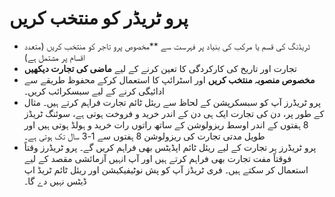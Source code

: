 # **پرو ٹریڈر کو منتخب کریں**
- ٹریڈنگ کی قسم یا مرکب کی بنیاد پر فہرست سے **مخصوص پرو تاجر کو منتخب کریں (متعدد اقسام پر مشتمل ہے)
- تجارت اور تاریخ کی کارکردگی کا تعین کرنے کے لیے **ماضی کی تجارت دیکھیں**
- **مخصوص منصوبہ منتخب کریں** اور اسٹرائپ کا استعمال کرکے محفوظ طریقے سے ادائیگی کرنے کے لیے سبسکرائب کریں۔
- پرو ٹریڈرز آپ کو سبسکرپشن کے لحاظ سے ریئل ٹائم تجارت فراہم کرتے ہیں۔ مثال کے طور پر، دن کی تجارت ایک ہی دن کے اندر خرید و فروخت ہوتی ہے، سوئنگ ٹریڈز 8 ہفتوں کے اندر اوسط ریزولوشن کے ساتھ راتوں رات خرید و ہولڈ ہوتی ہیں اور طویل مدتی تجارت کی ریزولوشن 8 ہفتوں سے 1-3 سال تک ہوتی ہے۔
- پرو ٹریڈرز ہر تجارت کے لیے ریئل ٹائم اپڈیٹس بھی فراہم کریں گے۔ پرو ٹریڈرز وقتاً فوقتاً مفت تجارت بھی فراہم کرتے ہیں اور آپ انہیں آزمائشی مقصد کے لیے استعمال کر سکتے ہیں۔ فری ٹریڈز آپ کو پش نوٹیفیکیشن اور ریئل ٹائم ٹریڈ اپ ڈیٹس نہیں دے گا۔

